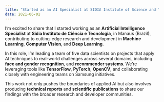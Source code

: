 ```yaml
---
title: "Started as an AI Specialist at SIDIA Institute of Science and Technology"
date: 2021-06-01
---
```


I’m excited to share that I started working as an **Artificial Intelligence Specialist** at **Sidia Instituto de Ciência e Tecnologia**, in Manaus (Brazil), contributing to cutting-edge research and development in **Machine Learning**, **Computer Vision**, and **Deep Learning**.

In this role, I’m leading a team of five data scientists on projects that apply AI techniques to real-world challenges across several domains, including **face and gender recognition**, and **recommender systems**. We’re leveraging tools like **TensorFlow**, **PyTorch**, **OpenCV**, and collaborating closely with engineering teams on Samsung initiatives.

This work not only pushes the boundaries of applied AI but also involves producing **technical reports** and **scientific publications** to share our findings with the broader research and developer communities.
